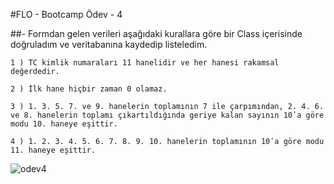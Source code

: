 
#FLO - Bootcamp Ödev - 4

##- Formdan gelen verileri aşağıdaki kurallara göre bir Class içerisinde doğruladım ve veritabanına kaydedip listeledim.

    1 ) TC kimlik numaraları 11 hanelidir ve her hanesi rakamsal değerdedir.
    
    2 ) İlk hane hiçbir zaman 0 olamaz.
    
    3 ) 1. 3. 5. 7. ve 9. hanelerin toplamının 7 ile çarpımından, 2. 4. 6. ve 8. hanelerin toplamı çıkartıldığında geriye kalan sayının 10ʹa göre modu 10. haneye eşittir.

    4 ) 1. 2. 3. 4. 5. 6. 7. 8. 9. 10. hanelerin toplamının 10ʹa göre modu 11. haneye eşittir.
    
    
![odev4](https://user-images.githubusercontent.com/110502174/203184318-5eda72b0-6c7a-4c55-ae8d-d194f9a90aa3.gif)

